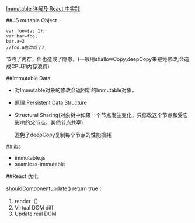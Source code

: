 [Immutable 详解及 React 中实践](https://zhuanlan.zhihu.com/p/20295971)

##JS mutable Object

    var foo={a: 1}; 
    var bar=foo; 
    bar.a=2
    //foo.a也改成了2

节约了内存，但也造成了隐患。(一般用shallowCopy,deepCopy来避免修改,会造成CPU和内存浪费)

##Immutable Data

+ 对Immutable对象的修改会返回新的Immutable对象。
+ 原理:Persistent Data Structure 
+ Structural Sharing(对象树中如果一个节点发生变化，只修改这个节点和受它影响的父节点，其他节点共享)
    
     避免了deepCopy复制每个节点的性能损耗
     
##libs

+ immutable.js
+ seamless-immutable

##React 优化

shouldComponentupdate()
return true：
1. render（）
2. Virtual DOM diff
3. Update real DOM


